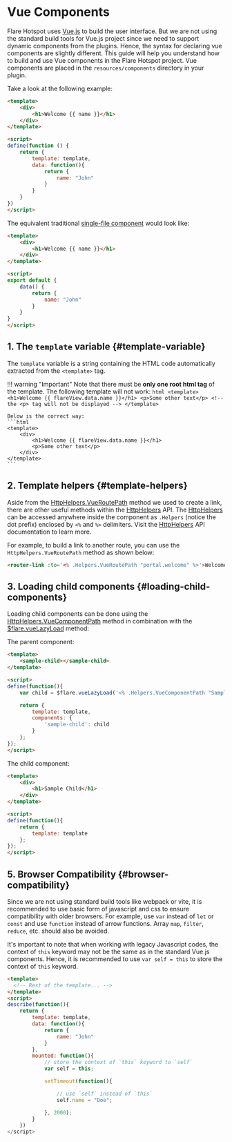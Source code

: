 # Vue Components

Flare Hotspot uses [Vue.js](https://v2.vuejs.org) to build the user interface. But we are not using the standard build tools for Vue.js project since we need to support dynamic components from the plugins. Hence, the syntax for declaring vue components are slightly different. This guide will help you understand how to build and use Vue components in the Flare Hotspot project. Vue components are placed in the `resources/components` directory in your plugin.

Take a look at the following example:

```html title="resources/components/portal/Welcome.vue"
<template>
    <div>
        <h1>Welcome {{ name }}</h1>
    </div>
</template>

<script>
define(function () {
    return {
        template: template,
        data: function(){
            return {
                name: "John"
            }
        }
    }
})
</script>
```

The equivalent traditional [single-file component](https://v2.vuejs.org/v2/guide/single-file-components) would look like:

```html
<template>
    <div>
        <h1>Welcome {{ name }}</h1>
    </div>
</template>

<script>
export default {
    data() {
        return {
            name: "John"
        }
    }
}
</script>
```

## 1. The `template` variable {#template-variable}

The `template` variable is a string containing the HTML code automatically extracted from the `<template>` tag.

!!! warning "Important"
    Note that there must be **only one root html tag** of the template. The following template will not work:
    ```html
    <template>
        <h1>Welcome {{ flareView.data.name }}</h1>
        <p>Some other text</p> <!-- the <p> tag will not be displayed -->
    </template>
    ```

    Below is the correct way:
    ```html
    <template>
        <div>
            <h1>Welcome {{ flareView.data.name }}</h1>
            <p>Some other text</p>
        </div>
    </template>
    ```

## 2. Template helpers {#template-helpers}

Aside from the [HttpHelpers.VueRoutePath](../api/http-helpers.md#vueroutepath) method we used to create a link, there are other useful methods within the [HttpHelpers](../api/http-helpers.md) API. The [HttpHelpers](../api/http-helpers.md) can be accessed anywhere inside the component as `.Helpers` (notice the dot prefix) enclosed by `<%` and `%>` delimiters. Visit the [HttpHelpers](../api/http-helpers.md) API documentation to learn more.

For example, to build a link to another route, you can use the `HttpHelpers.VueRoutePath` method as shown below:

```html
<router-link :to='<% .Helpers.VueRoutePath "portal.welcome" %>'>Welcome</router-link>
```

## 3. Loading child components {#loading-child-components}

Loading child components can be done using the [HttpHelpers.VueComponentPath](../api/http-helpers.md#vuecomponentpath) method in combination with the [$flare.vueLazyLoad](../api/flare-variable.md#flare-vuelazyload) method:

The parent component:

```html title="resources/components/SampleParent.vue"
<template>
    <sample-child></sample-child>
</template>

<script>
define(function(){
    var child = $flare.vueLazyLoad('<% .Helpers.VueComponentPath "SampleChild.vue" %>');

    return {
        template: template,
        components: {
            'sample-child': child
        }
    };
});
</script>
```

The child component:

```html title="resources/components/SampleChild.vue"
<template>
    <div>
        <h1>Sample Child</h1>
    </div>
</template>

<script>
define(function(){
    return {
        template: template
    };
});
</script>
```

## 5. Browser Compatibility {#browser-compatibility}

Since we are not using standard build tools like webpack or vite, it is recommended to use basic form of javascript and css to ensure compatibility with older browsers.
For example, use `var` instead of `let` or `const` and use `function` instead of arrow functions.
Array `map`, `filter`, `reduce`, etc. should also be avoided.

It's important to note that when working with legacy Javascript codes, the context of `this` keyword may not be the same as in the standard Vue.js components. Hence, it is recommended to use `var self = this` to store the context of `this` keyword.

```html title="SampleComponent.vue"
<template>
  <!-- Rest of the template... -->
</template>
<script>
describe(function(){
    return {
        template: template,
        data: function(){
            return {
                name: "John"
            }
        },
        mounted: function(){
            // store the context of `this` keyword to `self`
            var self = this;

            setTimeout(function(){

                // use `self` instead of `this`
                self.name = "Doe";

            }, 2000);
        }
    })
</script>
```
